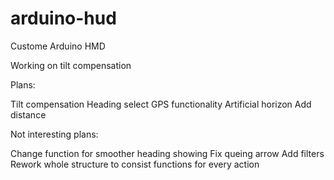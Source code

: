 # arduino-hud
Custome Arduino HMD

Working on tilt compensation

Plans:

Tilt compensation
Heading select
GPS functionality
Artificial horizon
Add distance

Not interesting plans:

Change function for smoother heading showing
Fix queing arrow
Add filters
Rework whole structure to consist functions for every action
